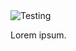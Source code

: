 <picture>
  <source media="(prefers-color-scheme: dark)" srcset="header.svg">
  <source media="(prefers-color-scheme: light)" srcset="header.svg">
  <img alt="Testing" src="header.svg">
</picture>


Lorem ipsum.
